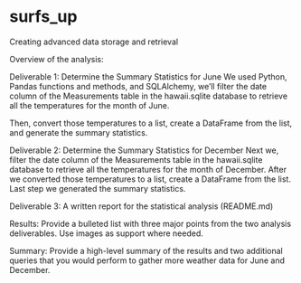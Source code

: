 # surfs_up
Creating advanced data storage and retrieval

Overview of the analysis: 

Deliverable 1: Determine the Summary Statistics for June
We used Python, Pandas functions and methods, and SQLAlchemy, we’ll filter the date column of the Measurements table in the hawaii.sqlite database to retrieve all the temperatures for the month of June. 

Then, convert those temperatures to a list, create a DataFrame from the list, and generate the summary statistics.

Deliverable 2: Determine the Summary Statistics for December
Next we, filter the date column of the Measurements table in the hawaii.sqlite database to retrieve all the temperatures for the month of December. After we converted those temperatures to a list, create a DataFrame from the list.
Last step we generated the summary statistics.

Deliverable 3: A written report for the statistical analysis (README.md)

Results: 
Provide a bulleted list with three major points from the two analysis deliverables. Use images as support where needed.

Summary: 
Provide a high-level summary of the results and two additional queries that you would perform to gather more weather data for June and December.
